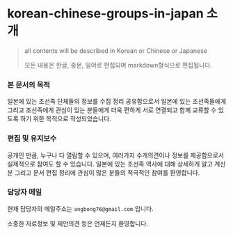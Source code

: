 # korean-chinese-groups-in-japan 소개 

> all contents will be described in Korean or Chinese or Japanese 
>
> 모든 내용은 한글, 중문, 일어로 편집되며 markdown형식으로 편집됩니다. 

### 본 문서의 목적 

일본에 있는 조선족 단체들의 정보를 수집 정리 공유함으로서 일본에 있는 조선족들에게 그리고 
조선족에게 관심이 있는 분들에게 더욱 편하게 서로 연결되고 함께 교류할 수 있도록 하기 위한 
목적으로 작성되었습니다. 

### 편집 및 유지보수

공개인 만큼, 누구나 다 열람할 수 있으며, 여러가지 수개의견이나 정보를 제공함으로서 
실제적으로 참여도 할 수 있습니다. 일본에 있는 조선족 역사에 대해 상세하게 알고 계신분 
그리고 문서 편집 정리에 관심이 많은 분들의 적극적인 참여를 환영합니다. 

### 담당자 메일 

현재 담당자의 메일주소는 `angbong76@gmail.com` 입니다. 

소중한 자료정보 및 제안의견 등은 언제든지 환영합니다. 

